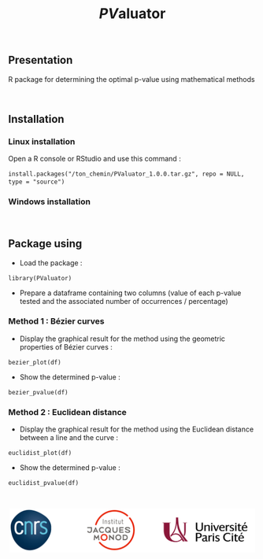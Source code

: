 <h1 align="center"><i>PV</i>aluator</h1>


&nbsp;


## Presentation
R package for determining the optimal p-value using mathematical methods

&nbsp;


## Installation
### Linux installation
Open a R console or RStudio and use this command :

```
install.packages("/ton_chemin/PValuator_1.0.0.tar.gz", repo = NULL, type = "source")
```

### Windows installation


&nbsp;


## Package using

* Load the package : 

```
library(PValuator)
```

* Prepare a dataframe containing two columns (value of each p-value tested and the associated number of occurrences / percentage)

### Method 1 : Bézier curves

* Display the graphical result for the method using the geometric properties of Bézier curves :

```
bezier_plot(df)
```

* Show the determined p-value :

```
bezier_pvalue(df)
```

### Method 2 : Euclidean distance

* Display the graphical result for the method using the Euclidean distance between a line and the curve :

```
euclidist_plot(df)
```

* Show the determined p-value :

```
euclidist_pvalue(df)
```


&nbsp;


<div align="center"><img src="All_logos.png" width="500"></div>
